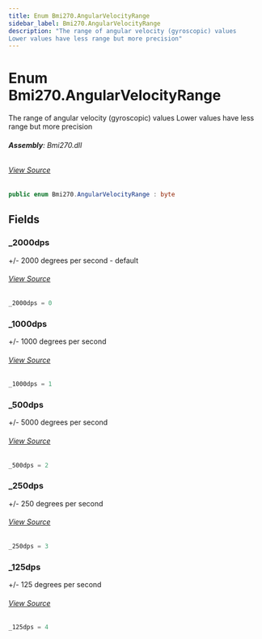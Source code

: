 ```yaml
---
title: Enum Bmi270.AngularVelocityRange
sidebar_label: Bmi270.AngularVelocityRange
description: "The range of angular velocity (gyroscopic) values
Lower values have less range but more precision"
---
```

# Enum Bmi270.AngularVelocityRange
The range of angular velocity (gyroscopic) values
Lower values have less range but more precision

###### **Assembly**: Bmi270.dll
###### [View Source](https://github.com/WildernessLabs/Meadow.Foundation.git/blob/develop/Source/Meadow.Foundation.Peripherals/Sensors.Motion.Bmi270/Driver/Bmi270.Enums.cs#L52)
```csharp title="Declaration"
public enum Bmi270.AngularVelocityRange : byte
```
## Fields
### _2000dps
+/- 2000 degrees per second - default
###### [View Source](https://github.com/WildernessLabs/Meadow.Foundation.git/blob/develop/Source/Meadow.Foundation.Peripherals/Sensors.Motion.Bmi270/Driver/Bmi270.Enums.cs#L57)
```csharp title="Declaration"
_2000dps = 0
```
### _1000dps
+/- 1000 degrees per second
###### [View Source](https://github.com/WildernessLabs/Meadow.Foundation.git/blob/develop/Source/Meadow.Foundation.Peripherals/Sensors.Motion.Bmi270/Driver/Bmi270.Enums.cs#L61)
```csharp title="Declaration"
_1000dps = 1
```
### _500dps
+/- 5000 degrees per second
###### [View Source](https://github.com/WildernessLabs/Meadow.Foundation.git/blob/develop/Source/Meadow.Foundation.Peripherals/Sensors.Motion.Bmi270/Driver/Bmi270.Enums.cs#L65)
```csharp title="Declaration"
_500dps = 2
```
### _250dps
+/- 250 degrees per second
###### [View Source](https://github.com/WildernessLabs/Meadow.Foundation.git/blob/develop/Source/Meadow.Foundation.Peripherals/Sensors.Motion.Bmi270/Driver/Bmi270.Enums.cs#L69)
```csharp title="Declaration"
_250dps = 3
```
### _125dps
+/- 125 degrees per second
###### [View Source](https://github.com/WildernessLabs/Meadow.Foundation.git/blob/develop/Source/Meadow.Foundation.Peripherals/Sensors.Motion.Bmi270/Driver/Bmi270.Enums.cs#L73)
```csharp title="Declaration"
_125dps = 4
```
